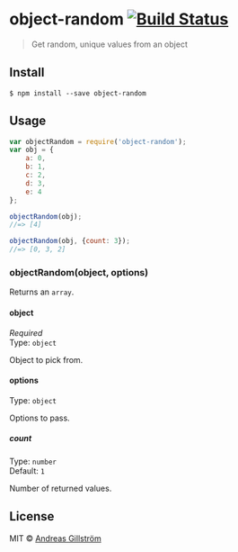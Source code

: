 # object-random [![Build Status](https://travis-ci.org/gillstrom/object-random.svg?branch=master)](https://travis-ci.org/gillstrom/object-random)

> Get random, unique values from an object

## Install

```
$ npm install --save object-random
```


## Usage

```js
var objectRandom = require('object-random');
var obj = {
	a: 0,
	b: 1,
	c: 2,
	d: 3,
	e: 4
};

objectRandom(obj);
//=> [4]

objectRandom(obj, {count: 3});
//=> [0, 3, 2]
```


### objectRandom(object, options)

Returns an `array`.

#### object

*Required*  
Type: `object`

Object to pick from.

#### options

Type: `object`

Options to pass.

##### count

Type: `number`  
Default: `1`

Number of returned values.


## License

MIT © [Andreas Gillström](http://github.com/gillstrom)
